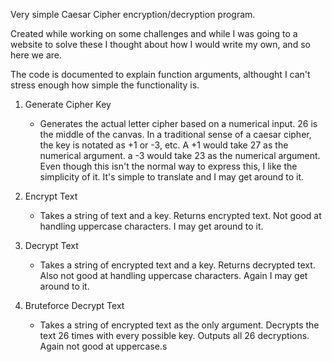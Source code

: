 Very simple Caesar Cipher encryption/decryption program.

Created while working on some challenges and while I was going to a website to solve these I thought about how I would write my own, and so here we are.

The code is documented to explain function arguments, althought I can't stress enough how simple the functionality is. 

1. Generate Cipher Key
   - Generates the actual letter cipher based on a numerical input. 26 is the middle of the canvas. In a traditional sense of a caesar cipher, the key is notated as +1 or -3, etc.
     A +1 would take 27 as the numerical argument. a -3 would take 23 as the numerical argument. Even though this isn't the normal way to express this, I like the simplicity of it.
     It's simple to translate and I may get around to it.

2. Encrypt Text
    - Takes a string of text and a key. Returns encrypted text. Not good at handling uppercase characters. I may get around to it.

3. Decrypt Text
    - Takes a string of encrypted text and a key. Returns decrypted text. Also not good at handling uppercase characters. Again I may get around to it.

4. Bruteforce Decrypt Text
    - Takes a string of encrypted text as the only argument. Decrypts the text 26 times with every possible key. Outputs all 26 decryptions. Again not good at uppercase.s
